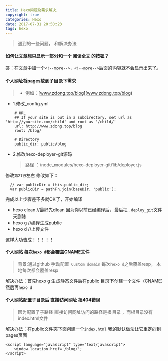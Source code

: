 ```yaml
---
title: Hexo问题及需求解决
copyright: true
categories: Hexo
date: 2017-07-31 20:50:23
tags: hexo
---
```

> 遇到的一些问题， 和解决办法

#### 如何让文章想只显示一部分和一个 阅读全文 的按钮？ 
答：在文章中加一个` <!--more--> `，` <!--more--> `后面的内容就不会显示出来了。
#### 个人网址将pages放到子目录下需求
 > * 例如：[www.zdong.top/blog](www.zdong.top/blog)
<!-- more -->
- 1.修改_config.yml

```
    # URL
    ## If your site is put in a subdirectory, set url as 'http://yoursite.com/child' and root as '/child/'
    url: http://www.zdong.top/blog
    root: /blog/

    # Directory
    public_dir: public/blog
```

- 2.修改hexo-deployer-git源码
   > 路径 ：/node_modules/hexo-deployer-git/lib/deployer.js

修改` 第21行 `左右 修改如下：
```
  // var publicDir = this.public_dir;
  var publicDir = pathFn.join(baseDir, 'public');
```

完成以上步骤差不多就OK了，开始编译
 + hexo clean   //最好先clean 因为你以前已经编译后，最后把 ` .deploy_git `文件夹删除
 + hexo g  //编译生成public 
 + hexo d  //上传文件

这样大功告成！！！！！

#### 个人网站 **每次` hexo d `都会覆盖CNAME文件** 
  >背景:通过github 手动配置` Custom domain` 每次` hexo d `之后覆盖resp， 本地每次都会覆盖resp

解决办法：首先hexo g 生成静态文件后在public 目录下创建一个文件（CNAME）然后再` hexo d ` 


#### 个人网站配置子目录后 直接访问网址 报404错误
  >因为配置了子路经  直接访问网址访问的路径是根目录 ，而根目录没有index.html文件

解决办法：在public文件夹下面创建一个` index.html ` 我的默认做法让它重定向到pages页面
```
<script language="javascript" type="text/javascript"> 
    window.location.href='/blog/';
</script>
```

